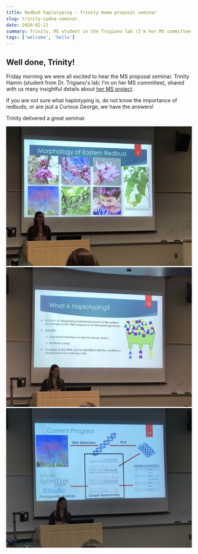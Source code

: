 ```yaml
---
title: Redbud haplotyping - Trinity Hamm proposal seminar
slug: trinity-cpdna-seminar
date: 2020-02-21
summary: Trinity, MS student in the Trigiano lab (I'm her MS committee member), had her Dpt Proposal Seminar
tags: ['welcome', 'hello']
---
```


## Well done, Trinity!

Friday morning we were all excited to hear the MS proposal seminar. Trinity Hamm (student from Dr. Trigiano's lab; I'm on her MS committee), shared with us many insightful details about [her MS project](database\projects\Redbud-chlorotyping.md).

If you are not sure what haplotyping is, do not know the importance of redbuds, or are jsut a Curious George, we have the answers!

Trinity delivered a great seminar.

![showy-redbuds](database\news\images\Trinity_2020-02-21_11-02-45.jpg)
![haplotying-explained](database\news\images\Trinity_2020-02-21_11-02-46.jpg)
![research-strategy](database\news\images\Trinity_2020-02-21_11-02-47.jpg)
